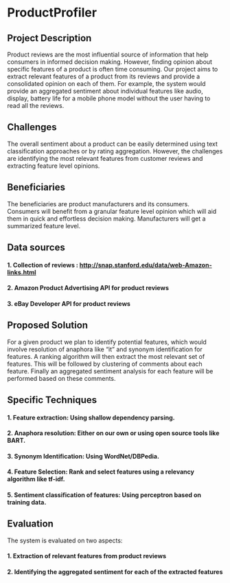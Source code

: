 # ProductProfiler

## Project Description

Product reviews are the most influential source of information that help consumers in informed decision making. However, finding opinion about specific features of a product is often time consuming. Our project aims to extract relevant features of a product from its reviews and provide a consolidated opinion on each of them. For example, the system would provide an aggregated sentiment about individual features like audio, display, battery life for a mobile phone model without the user having to read all the reviews.

## Challenges

The overall sentiment about a product can be easily determined using text classification approaches or by rating 
aggregation. However, the challenges are identifying the most relevant features from customer reviews and extracting feature level opinions.

## Beneficiaries

The beneficiaries are product manufacturers and its consumers. Consumers will benefit from a granular feature level opinion which will aid them in quick and effortless decision making. Manufacturers will get a summarized feature level.

## Data sources

#### 1. Collection of reviews : http://snap.stanford.edu/data/web-Amazon-links.html
#### 2. Amazon Product Advertising API for product reviews
#### 3. eBay Developer API for product reviews

## Proposed Solution

For a given product we plan to identify potential features, which would involve resolution of anaphora like “it” and synonym identification for features. A ranking algorithm will then extract the most relevant set of features. This will be followed by clustering of comments about each feature. Finally an aggregated sentiment analysis for each feature will be performed based on these comments.

## Specific Techniques

#### 1. Feature extraction: Using shallow dependency parsing.
#### 2. Anaphora resolution: Either on our own or using open source tools like BART.
#### 3. Synonym Identification: Using WordNet/DBPedia.
#### 4. Feature Selection: Rank and select features using a relevancy algorithm like tf-idf.
#### 5. Sentiment classification of features: Using perceptron based on training data.

## Evaluation 

The system is evaluated on two aspects:
#### 1. Extraction of relevant features from product reviews
#### 2. Identifying the aggregated sentiment for each of the extracted features
